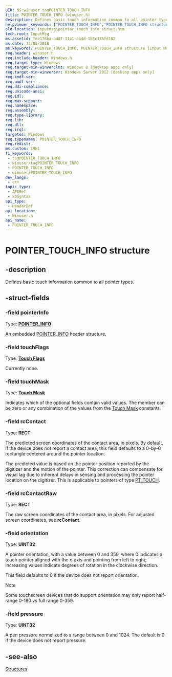 ```yaml
---
UID: NS:winuser.tagPOINTER_TOUCH_INFO
title: POINTER_TOUCH_INFO (winuser.h)
description: Defines basic touch information common to all pointer types.
helpviewer_keywords: ["POINTER_TOUCH_INFO","POINTER_TOUCH_INFO structure [Input Messages and Notifications]","_POINTER_TOUCH_INFO","inputmsg.pointer_touch_info_struct","winuser/POINTER_TOUCH_INFO"]
old-location: inputmsg\pointer_touch_info_struct.htm
tech.root: InputMsg
ms.assetid: fee176ba-ad07-3141-ab4d-1b8c335fd102
ms.date: 12/05/2018
ms.keywords: POINTER_TOUCH_INFO, POINTER_TOUCH_INFO structure [Input Messages and Notifications], _POINTER_TOUCH_INFO, inputmsg.pointer_touch_info_struct, winuser/POINTER_TOUCH_INFO
req.header: winuser.h
req.include-header: Windows.h
req.target-type: Windows
req.target-min-winverclnt: Windows 8 [desktop apps only]
req.target-min-winversvr: Windows Server 2012 [desktop apps only]
req.kmdf-ver: 
req.umdf-ver: 
req.ddi-compliance: 
req.unicode-ansi: 
req.idl: 
req.max-support: 
req.namespace: 
req.assembly: 
req.type-library: 
req.lib: 
req.dll: 
req.irql: 
targetos: Windows
req.typenames: POINTER_TOUCH_INFO
req.redist: 
ms.custom: 19H1
f1_keywords:
 - tagPOINTER_TOUCH_INFO
 - winuser/tagPOINTER_TOUCH_INFO
 - POINTER_TOUCH_INFO
 - winuser/POINTER_TOUCH_INFO
dev_langs:
 - c++
topic_type:
 - APIRef
 - kbSyntax
api_type:
 - HeaderDef
api_location:
 - Winuser.h
api_name:
 - POINTER_TOUCH_INFO
---
```


# POINTER_TOUCH_INFO structure

## -description

Defines basic touch information common to all pointer types.

## -struct-fields

### -field pointerInfo

Type: **[POINTER_INFO](ns-winuser-pointer_info.md)**

An embedded [POINTER_INFO](ns-winuser-pointer_info.md) header structure.

### -field touchFlags

Type: **[Touch Flags](/previous-versions/windows/desktop/inputmsg/touch-flags-constants)**

Currently none.

### -field touchMask

Type: **[Touch Mask](/previous-versions/windows/desktop/inputmsg/touch-mask-constants)**

Indicates which of the optional fields contain valid values. The member can be zero or any combination of the values from the [Touch Mask](/previous-versions/windows/desktop/inputmsg/touch-mask-constants) constants.

### -field rcContact

Type: **RECT**

The predicted screen coordinates of the contact area, in pixels.
By default, if the device does not report a contact area, this field defaults to a 0-by-0 rectangle centered around the pointer location.

The predicted value is based on the pointer position reported by the digitizer and the motion of the pointer. This correction can compensate for visual lag due to inherent delays in sensing and processing the pointer location on the digitizer. This is applicable to  pointers of type [PT_TOUCH](ne-winuser-tagpointer_input_type.md).

### -field rcContactRaw

Type: **RECT**

The raw screen coordinates of the contact area, in pixels. For adjusted screen coordinates, see **rcContact**.

### -field orientation

Type: **UINT32**

A pointer orientation, with a value between 0 and 359, where 0 indicates a touch pointer aligned with the x-axis and pointing from left to right; increasing values indicate degrees of rotation in the clockwise direction.

This field defaults to 0 if the device does not report orientation.

> [!NOTE]
> Some touchscreen devices that do support orientation may only report half-range 0-180 vs full range 0-359.

### -field pressure

Type: **UINT32**

 A pen pressure normalized to a range between 0 and 1024. The default is 0 if the device does not report pressure.

## -see-also

[Structures](/previous-versions/windows/desktop/inputmsg/structures)
